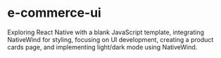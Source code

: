 # e-commerce-ui
Exploring React Native with a blank JavaScript template, integrating NativeWind for styling, focusing on UI development, creating a product cards page, and implementing light/dark mode using NativeWind.
